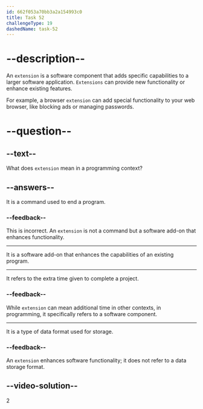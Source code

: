 ```yaml
---
id: 662f053a70bb3a2a154993c0
title: Task 52
challengeType: 19
dashedName: task-52
---
```


# --description--

An `extension` is a software component that adds specific capabilities to a larger software application. `Extensions` can provide new functionality or enhance existing features.

For example, a browser `extension` can add special functionality to your web browser, like blocking ads or managing passwords.

# --question--

## --text--

What does `extension` mean in a programming context?

## --answers--

It is a command used to end a program.

### --feedback--

This is incorrect. An `extension` is not a command but a software add-on that enhances functionality.

---

It is a software add-on that enhances the capabilities of an existing program.

---

It refers to the extra time given to complete a project.

### --feedback--

While `extension` can mean additional time in other contexts, in programming, it specifically refers to a software component.

---

It is a type of data format used for storage.

### --feedback--

An `extension` enhances software functionality; it does not refer to a data storage format.

## --video-solution--

2
